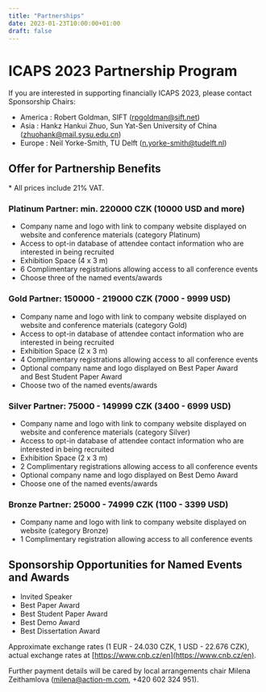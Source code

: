 ```yaml
---
title: "Partnerships"
date: 2023-01-23T10:00:00+01:00
draft: false
---
```


# ICAPS 2023 Partnership Program

If you are interested in supporting financially ICAPS 2023, please contact Sponsorship Chairs:
- America : Robert Goldman, SIFT (<rpgoldman@sift.net>)
- Asia : Hankz Hankui Zhuo, Sun Yat-Sen University of China (<zhuohank@mail.sysu.edu.cn>)
- Europe : Neil Yorke-Smith, TU Delft (<n.yorke-smith@tudelft.nl>)

## Offer for Partnership Benefits

\* All prices include 21% VAT.

### Platinum Partner: min. 220000 CZK (10000 USD and more)

- Company name and logo with link to company website displayed on website and conference materials (category Platinum)
- Access to opt-in database of attendee contact information who are interested in being recruited
- Exhibition Space (4 x 3 m)
- 6 Complimentary registrations allowing access to all conference events
- Choose three of the named events/awards

### Gold Partner: 150000 - 219000 CZK (7000 - 9999 USD) 

- Company name and logo with link to company website displayed on website and conference materials (category Gold)
- Access to opt-in database of attendee contact information who are interested in being recruited
- Exhibition Space (2 x 3 m)
- 4 Complimentary registrations allowing access to all conference events
- Optional company name and logo displayed on Best Paper Award and Best Student Paper Award
- Choose two of the named events/awards

### Silver Partner: 75000 - 149999 CZK (3400 - 6999 USD) 

- Company name and logo with link to company website displayed on website and conference materials (category Silver)
- Access to opt-in database of attendee contact information who are interested in being recruited
- Exhibition Space (2 x 3 m)
- 2 Complimentary registrations allowing access to all conference events
- Optional company name and logo displayed on Best Demo Award
- Choose one of the named events/awards

### Bronze Partner: 25000 - 74999 CZK (1100 - 3399 USD)

- Company name and logo with link to company website displayed on website (category Bronze)
- 1 Complimentary registration allowing access to all conference events

## Sponsorship Opportunities for Named Events and Awards

- Invited Speaker
- Best Paper Award
- Best Student Paper Award
- Best Demo Award
- Best Dissertation Award

Approximate exchange rates (1 EUR - 24.030 CZK, 1 USD - 22.676 CZK), actual exchange rates at [https://www.cnb.cz/en](https://www.cnb.cz/en). 

Further payment details will be cared by local arrangements chair Milena Zeithamlova (<milena@action-m.com>, +420 602 324 951).


